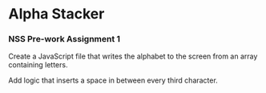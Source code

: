 # Alpha Stacker
### NSS Pre-work Assignment 1

Create a JavaScript file that writes the alphabet to the screen from an array containing letters.

Add logic that inserts a space in between every third character.
